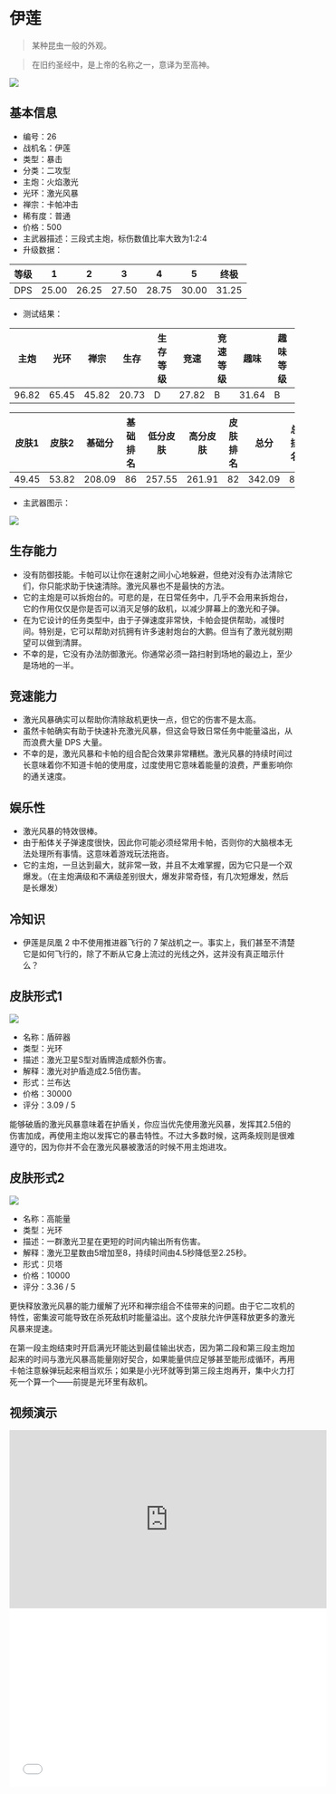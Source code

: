 # 伊莲

> 某种昆虫一般的外观。

> 在旧约圣经中，是上帝的名称之一，意译为至高神。

<img src="/ships/ship_26.png" style={{zoom:1}}/>

## 基本信息

- 编号：26
- 战机名：伊莲
- 类型：暴击
- 分类：二攻型
- 主炮：火焰激光
- 光环：激光风暴
- 禅宗：卡帕冲击
- 稀有度：普通
- 价格：500
- 主武器描述：三段式主炮，标伤数值比率大致为1:2:4
- 升级数据：

| 等级 | 1 | 2 | 3 | 4 | 5 | 终极 |
|--|--|--|--|--|--|--|
| DPS | 25.00 | 26.25 | 27.50 | 28.75 | 30.00 | 31.25 |

- 测试结果：

| 主炮 | 光环 | 禅宗 | 生存 | 生存等级 | 竞速 | 竞速等级 | 趣味 | 趣味等级 |
|--|--|--|--|--|--|--|--|--|
| 96.82 | 65.45 | 45.82 | 20.73 | D | 27.82 | B | 31.64 | B |

| 皮肤1 | 皮肤2 | 基础分 | 基础排名 | 低分皮肤 | 高分皮肤 | 皮肤排名 | 总分 | 总排名 |
|--|--|--|--|--|--|--|--|--|
| 49.45 | 53.82 | 208.09 | 86 | 257.55 | 261.91 | 82 | 342.09 | 82 |

- 主武器图示：

<img src="/illustration/main_26.gif" style={{zoom:1}}/>

## 生存能力

- 没有防御技能。卡帕可以让你在速射之间小心地躲避，但绝对没有办法清除它们，你只能求助于快速清除。激光风暴也不是最快的方法。
- 它的主炮是可以拆炮台的。可悲的是，在日常任务中，几乎不会用来拆炮台，它的作用仅仅是你是否可以消灭足够的敌机，以减少屏幕上的激光和子弹。
- 在为它设计的任务类型中，由于子弹速度非常快，卡帕会提供帮助，减慢时间。特别是，它可以帮助对抗拥有许多速射炮台的大鹏。但当有了激光就别期望可以做到清屏。
- 不幸的是，它没有办法防御激光。你通常必须一路扫射到场地的最边上，至少是场地的一半。

## 竞速能力

- 激光风暴确实可以帮助你清除敌机更快一点，但它的伤害不是太高。
- 虽然卡帕确实有助于快速补充激光风暴，但这会导致日常任务中能量溢出，从而浪费大量 DPS 大量。
- 不幸的是，激光风暴和卡帕的组合配合效果非常糟糕。激光风暴的持续时间过长意味着你不知道卡帕的使用度，过度使用它意味着能量的浪费，严重影响你的通关速度。

## 娱乐性

- 激光风暴的特效很棒。
- 由于船体关子弹速度很快，因此你可能必须经常用卡帕，否则你的大脑根本无法处理所有事情。这意味着游戏玩法拖沓。
- 它的主炮，一旦达到最大，就非常一致，并且不太难掌握，因为它只是一个双爆发。（在主炮满级和不满级差别很大，爆发非常奇怪，有几次短爆发，然后是长爆发）

## 冷知识

- 伊莲是凤凰 2 中不使用推进器飞行的 7 架战机之一。事实上，我们甚至不清楚它是如何飞行的，除了不断从它身上流过的光线之外，这并没有真正暗示什么？

## 皮肤形式1

<img src="/ships/ship_26_apex_1.png" style={{zoom:1}}/>

- 名称：盾碎器
- 类型：光环
- 描述：激光卫星S型对盾牌造成额外伤害。
- 解释：激光对护盾造成2.5倍伤害。
- 形式：兰布达
- 价格：30000
- 评分：3.09 / 5

能够破盾的激光风暴意味着在护盾关，你应当优先使用激光风暴，发挥其2.5倍的伤害加成，再使用主炮以发挥它的暴击特性。不过大多数时候，这两条规则是很难遵守的，因为你并不会在激光风暴被激活的时候不用主炮进攻。

## 皮肤形式2

<img src="/ships/ship_26_apex_2.png" style={{zoom:1}}/>

- 名称：高能量
- 类型：光环
- 描述：一群激光卫星在更短的时间内输出所有伤害。
- 解释：激光卫星数由5增加至8，持续时间由4.5秒降低至2.25秒。
- 形式：贝塔
- 价格：10000
- 评分：3.36 / 5

更快释放激光风暴的能力缓解了光环和禅宗组合不佳带来的问题。由于它二攻机的特性，密集波可能导致在杀死敌机时能量溢出。这个皮肤允许伊莲释放更多的激光风暴来提速。

在第一段主炮结束时开启满光环能达到最佳输出状态，因为第二段和第三段主炮加起来的时间与激光风暴高能量刚好契合，如果能量供应足够甚至能形成循环，再用卡帕注意躲弹玩起来相当欢乐；如果是小光环就等到第三段主炮再开，集中火力打死一个算一个——前提是光环里有敌机。

## 视频演示

<iframe width="560" height="315" src="https://www.youtube.com/embed/AhoCrxrKByQ?si=vFco9PQ1I1vWGSl9" title="YouTube video player" frameborder="0" allow="accelerometer; autoplay; clipboard-write; encrypted-media; gyroscope; picture-in-picture; web-share" referrerpolicy="strict-origin-when-cross-origin" allowfullscreen></iframe>

<br/>

<iframe width="560" height="315" src="//player.bilibili.com/player.html?aid=1851634491&bvid=BV1pW421c7CG&cid=1466273908&p=1&autoplay=false" scrolling="no" border="0" frameborder="no" allow="accelerometer; autoplay; clipboard-write; encrypted-media; gyroscope; picture-in-picture; web-share" framespacing="0" allowfullscreen="true"> </iframe>